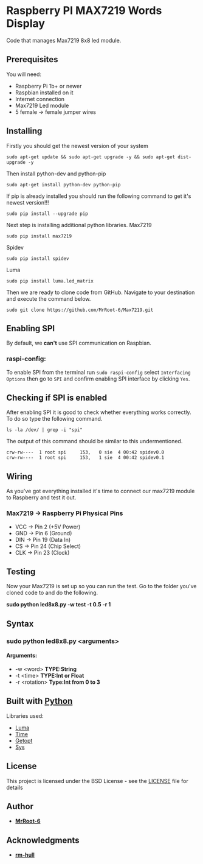 # Raspberry PI MAX7219 Words Display

Code that manages Max7219 8x8 led module.

## Prerequisites

You will need:
* Raspberry Pi 1b+ or newer
* Raspbian installed on it
* Internet connection
* Max7219 Led module
* 5 female -> female jumper wires

## Installing

Firstly you should get the newest version of your system
```
sudo apt-get update && sudo apt-get upgrade -y && sudo apt-get dist-upgrade -y
```
Then install python-dev and python-pip
```
sudo apt-get install python-dev python-pip
```
If pip is already installed you should run the following command to get it's newest version!!!
```
sudo pip install --upgrade pip
```
Next step is installing additional python libraries.
Max7219
```
sudo pip install max7219
```
Spidev
```
sudo pip install spidev
```
Luma
```
sudo pip install luma.led_matrix
```
Then we are ready to clone code from GitHub.
Navigate to your destination and execute the command below.
```
sudo git clone https://github.com/MrRoot-6/Max7219.git
```

## Enabling SPI

By default, we **can't** use SPI communication on Raspbian. 

### raspi-config:
To enable SPI from the terminal run ```sudo raspi-config``` select ```Interfacing Options``` then go to ```SPI```
and confirm enabling SPI interface by clicking ```Yes```.

## Checking if SPI is enabled

After enabling SPI it is good to check whether everything works correctly.
To do so type the following command.
```
ls -la /dev/ | grep -i "spi"
```
The output of this command should be similar to this undermentioned.
```
crw-rw----  1 root spi     153,   0 sie  4 00:42 spidev0.0
crw-rw----  1 root spi     153,   1 sie  4 00:42 spidev0.1
```

## Wiring

As you've got everything installed it's time to connect our max7219 module to Raspberry and test it out.

### Max7219 -> Raspberry Pi Physical Pins
* VCC -> Pin 2  (+5V Power)
* GND -> Pin 6  (Ground)
* DIN -> Pin 19 (Data In)
* CS  -> Pin 24 (Chip Select)
* CLK -> Pin 23 (Clock)

## Testing

Now your Max7219 is set up so you can run the test.
Go to the folder you've cloned code to and do the following.

**sudo python led8x8.py -w test -t 0.5 -r 1**

## Syntax

### sudo python led8x8.py \<arguments>
#### Arguments:
* -w \<word> **TYPE:String**
* -t \<time> **TYPE:Int or Float**
* -r \<rotation> **Type:Int from 0 to 3**

## Built with [Python](https://www.python.org/)
Libraries used:
* [Luma](https://luma-led-matrix.readthedocs.io/)
* [Time](https://docs.python.org/2/library/time.html)
* [Getopt](https://docs.python.org/2/library/getopt.html)
* [Sys](https://docs.python.org/2/library/sys.html)

## License

This project is licensed under the BSD License - see the [LICENSE](LICENSE) file for details

## Author
* [**MrRoot-6**](https://github.com/MrRoot-6)

## Acknowledgments
* [**rm-hull**](https://github.com/rm-hull/luma.led_matrix)
